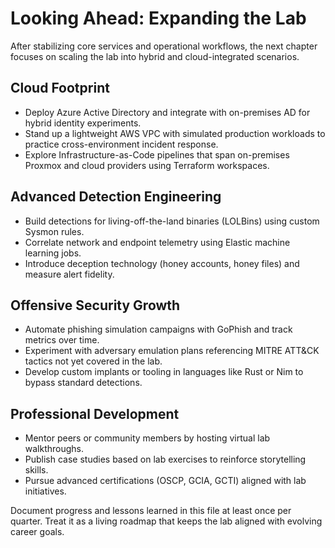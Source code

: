 # Looking Ahead: Expanding the Lab

After stabilizing core services and operational workflows, the next chapter focuses on scaling the lab into hybrid and
cloud-integrated scenarios.

## Cloud Footprint

- Deploy Azure Active Directory and integrate with on-premises AD for hybrid identity experiments.
- Stand up a lightweight AWS VPC with simulated production workloads to practice cross-environment incident response.
- Explore Infrastructure-as-Code pipelines that span on-premises Proxmox and cloud providers using Terraform workspaces.

## Advanced Detection Engineering

- Build detections for living-off-the-land binaries (LOLBins) using custom Sysmon rules.
- Correlate network and endpoint telemetry using Elastic machine learning jobs.
- Introduce deception technology (honey accounts, honey files) and measure alert fidelity.

## Offensive Security Growth

- Automate phishing simulation campaigns with GoPhish and track metrics over time.
- Experiment with adversary emulation plans referencing MITRE ATT&CK tactics not yet covered in the lab.
- Develop custom implants or tooling in languages like Rust or Nim to bypass standard detections.

## Professional Development

- Mentor peers or community members by hosting virtual lab walkthroughs.
- Publish case studies based on lab exercises to reinforce storytelling skills.
- Pursue advanced certifications (OSCP, GCIA, GCTI) aligned with lab initiatives.

Document progress and lessons learned in this file at least once per quarter. Treat it as a living roadmap that keeps the lab
aligned with evolving career goals.
